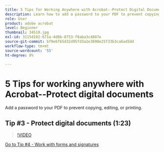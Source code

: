 ```yaml
---
title: 5 Tips for Working Anywhere with Acrobat--Protect Digital Documents
description: Learn how to add a password to your PDF to prevent copying, editing, or printing
role: User
product: adobe acrobat
level: Beginner
thumbnail: 34510.jpg
exl-id: 3115d182-671a-4d8b-8753-f8aba3c4807e
source-git-commit: bf9e6f65d32d95fd3a2e3690e25f33b3ca6ad5dd
workflow-type: tm+mt
source-wordcount: '55'
ht-degree: 0%

---
```


# 5 Tips for working anywhere with Acrobat--Protect digital documents

Add a password to your PDF to prevent copying, editing, or printing.

## Tip #3 - Protect digital documents (1:23)

>[!VIDEO](https://video.tv.adobe.com/v/34510?hidetitle=true)

[Go to Tip #4 - Work with forms and signatures](work-with-forms-and-signatures.md)